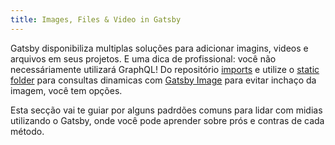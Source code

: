 ```yaml
---
title: Images, Files & Video in Gatsby
---
```


Gatsby disponibiliza multiplas soluções para adicionar imagins, videos e arquivos em seus projetos. E uma dica de profissional: você não necessáriamente utilizará GraphQL! Do repositório [imports](/docs/importing-assets-into-files/) e utilize o [static folder](/docs/static-folder/) para consultas dinamicas com [Gatsby Image](/docs/using-gatsby-image/) para evitar inchaço da imagem, você tem opções.

Esta secção vai te guiar por alguns padrdões comuns para lidar com midias utilizando o Gatsby, onde você pode aprender sobre prós e contras de cada método.

<GuideList slug={props.slug} />
